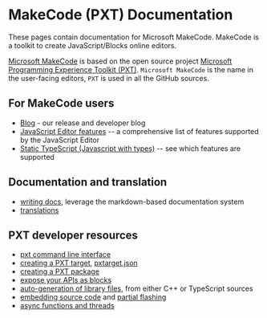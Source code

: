 # MakeCode (PXT) Documentation

These pages contain documentation for Microsoft MakeCode.
MakeCode is a toolkit to create JavaScript/Blocks online editors.

[Microsoft MakeCode](https://www.makecode.com) is based on the open source project [Microsoft Programming Experience Toolkit (PXT)](https://github.com/Microsoft/pxt). ``Microsoft MakeCode`` is the name in the user-facing editors, ``PXT`` is used in all the GitHub sources.

## For MakeCode users

* [Blog](/blog) - our release and developer blog
* [JavaScript Editor features](/js/editor) -- a comprehensive list of features supported by the JavaScript Editor
* [Static TypeScript (Javascript with types)](/language) -- see which features are supported

## Documentation and translation

* [writing docs](/writing-docs), leverage the markdown-based documentation system
* [translations](/translate)

## PXT developer resources

* [pxt command line interface](/cli)
* [creating a PXT target](/target-creation), [pxtarget.json](/targets/pxtarget)
* [creating a PXT package](/packages)
* [expose your APIs as blocks](/defining-blocks)
* [auto-generation of library files](/simshim), from either C++ or TypeScript sources
* [embedding source code](/source-embedding) and [partial flashing](/partial-flashing)
* [async functions and threads](/async)